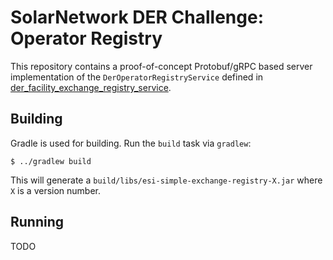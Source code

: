 # SolarNetwork DER Challenge: Operator Registry

This repository contains a proof-of-concept Protobuf/gRPC based server implementation of the
`DerOperatorRegistryService` defined in [der_facility_exchange_registry_service][der_facility_exchange_registry].

## Building

Gradle is used for building. Run the `build` task via `gradlew`:

	$ ../gradlew build

This will generate a `build/libs/esi-simple-exchange-registry-X.jar` where `X` is a version number.

## Running

TODO

[der_facility_exchange_registry]: ../api/src/main/proto/solarnetwork/esi/service/der_facility_exchange_registry.proto

